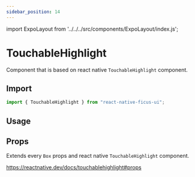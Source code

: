 ```yaml
---
sidebar_position: 14
---
```


import ExpoLayout from '../../../src/components/ExpoLayout/index.js';

# TouchableHighlight

Component that is based on react native `TouchableHighlight` component.

## Import

```js
import { TouchableHighlight } from "react-native-ficus-ui";
```

## Usage

<ExpoLayout id="touchable-highlight" />

## Props

Extends every `Box` props and react native `TouchableHighlight` component.

https://reactnative.dev/docs/touchablehighlight#props